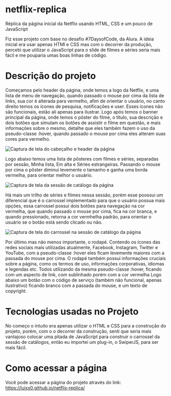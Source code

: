 # netflix-replica
Réplica da página inicial da Netflix usando HTML, CSS e um pouco de JavaScript

Fiz esse projeto com base no desafio #7DaysofCode, da Alura. A ideia inicial era usar apenas HTMl e CSS mas com o decorrer da produção, percebi que utilizar o JavaScript para o slide de filmes e séries seria mais fácil e me pouparia umas boas linhas de código.

<h1>Descrição do projeto</h1>

Começamos pelo header da página, onde temos a logo da Netflix, e uma lista de menu de navegação, quando passado o mouse por cima da lista de links, sua cor é alterada para vermelho, afim de orientar o usuário, no canto direito temos os ícones de pesquisa, notificações e user. Esses ícones não são funcionais, estão ali apenas para ilustrar.
Logo após temos o banner principal da página, onde temos o pôster do filme, o título, sua descrição e dois botões que simulam os botões de assistir o filme em questão, e mais informações sobre o mesmo, detalhe que eles também fazem o uso da pseudo-classe :hover, quando passado o mouse por cima eles alteram suas cores para vermelho.

![Captura de tela do cabeçalho e header da página](https://user-images.githubusercontent.com/119303049/218470927-1a402407-e9bc-4cc5-a3f2-60cbde1fc6b8.png)

Logo abaixo temos uma lista de pôsteres com filmes e séries, separadas por sessão, Minha lista, Em alta e Séries estrangeiras. Passando o mouse por cima o pôster diminui levemente o tamanho e ganha uma borda vermelha, para orientar melhor o usuário.

![Captura de tela da sessão de catálogo da página](https://user-images.githubusercontent.com/119303049/218471527-cec023b9-dbf8-4ec8-aba5-540aa8586f96.png)

Há mais um trilho de séries e filmes nessa sessão, porém esse poossui um diferencial que é o carrossel implementado para que o usuário possua mais opções, essa carrossel possui dois botões para navegação na cor vermelha, que quando passado o mouse por cima, fica na cor branca, e quando pressionado, retorna a cor vermhelha padrão, para orientar o usuário se o botão está sendo clicado ou não.

![Captura de tela do carrossel na sessão de catálogo da página](https://user-images.githubusercontent.com/119303049/218472112-a16349d5-a515-42de-bed4-e79a9c21e260.png)

Por último mas não menos importante, o rodapé. Contendo os ícones das redes sociais mais utilizadas atualmente, Facebook, Instagram, Twitter e YouTube, com a pseudo-classe :hover eles ficam levemente maiores com a passada do mouse por cima. O rodapé também possui informações cruciais sobre a página, como os termos de uso, informações corporativas, idiomas e legendas etc. Todos utilizando da mesma pseudo-classe :hover, ficando com um aspecto de link, com sublinhado porém com a cor vermelha
Logo abaixo um botão com o código de serviço (também não funcional, apenas ilustrativo) ficando branco com a passada do mouse, e um texto de copyright.

<h1>Tecnologias usadas no Projeto</h1>

No começo o intuito era apenas utilizar o HTML e CSS para a construção do projeto, porém, com o o decorrer da construção, senti que seria mais vantajoso colocar uma pitada de JavaScript para construir o carrossel da sessão de catálogos, então eu importei um plug-in, o SwiperJS, para ser mais fácil.

<h1>Como acessar a página</h1>

Você pode acessar a página do projeto através do link: https://luixx0.github.io/netflix-replica/
